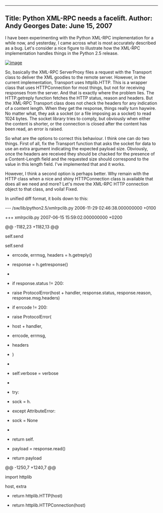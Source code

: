 -----
Title:  Python XML-RPC needs a facelift.
Author: Andy Georges
Date: June 15, 2007
-----







I have been experimenting with the Python XML-RPC implementation for a
while now, and yesterday, I came across what is most accurately
described as a bug. Let's consider a nice figure to illustrate how the
XML-RPC implementation handles things in the Python 2.5 release.


[![image](5F677A6E-1F5E-45A3-BBFF-1F972E5BF21F-1.png)](http://www.flickr.com/photos/itkovian/552174803/)


So, basically the XML-RPC ServerProxy files a request with the Transport
class to deliver the XML goodies to the remote server. However, in the
current implementation, Transport uses httplib.HTTP. This is a wrapper
class that uses HTTPConnection for most things, but not for receiving
responses from the server. And that is exactly where the problem lies.
The HTTP.getreply function fetches the HTTP status, reason and headers.
But the XML-RPC Transport class does not check the headers for any
indication of a content length. When they get the response, things
really turn haywire. No matter what, they ask a socket (or a file
imposing as a socket) to read 1024 bytes. The socket library tries to
comply, but obviously when either the content is shorter, or the
connection is closed after the content has been read, an error is
raised.


So what are the options to correct this behaviour. I think one can do
two things. First of all, fix the Transport function that asks the
socket for data to use an extra argument indicating the expected payload
size. Obviously, once the headers are received they should be chacked
for the presence of a Content-Length field and the requested size should
correspond to the value in this length field. I've implemented that and
it works.


However, I think a second option is perhaps better. Why remain with the
HTTP class when a nice and shiny HTTPConnection class is available that
does all we need and more? Let's move the XML-RPC HTTP connection object
to that class, and voila! Fixed.


In unified diff format, it boils down to this:


--- /sw/lib/python2.5/xmlrpclib.py 2006-11-29 02:46:38.000000000 +0100


+++ xmlrpclib.py 2007-06-15 15:59:02.000000000 +0200


@@ -1182,23 +1182,13 @@


self.send


self.send


- errcode, errmsg, headers = h.getreply()


+ response = h.getresponse()


+


+ if response.status != 200:


+ raise ProtocolError(host + handler, response.status, response.reason,
response.msg.headers)


- if errcode != 200:


- raise ProtocolError(


- host + handler,


- errcode, errmsg,


- headers


- )


-


- self.verbose = verbose


-


- try:


- sock = h.


- except AttributeError:


- sock = None


-


- return self.


+ payload = response.read()


+ return payload








@@ -1250,7 +1240,7 @@





import httplib


host, extra


- return httplib.HTTP(host)


+ return httplib.HTTPConnection(host)




